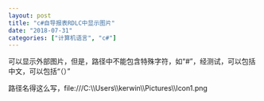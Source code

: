 ```yaml
---
layout: post
title: "c#自导报表RDLC中显示图片"
date: "2018-07-31"
categories: ["计算机语言", "c#"]
---
```


可以显示外部图片，但是，路径中不能包含特殊字符，如“#”，经测试，可以包括中文，可以包括“（）”

路径名得这么写，file:///C:\\\\Users\\\\kerwin\\\\Pictures\\\\Icon1.png
